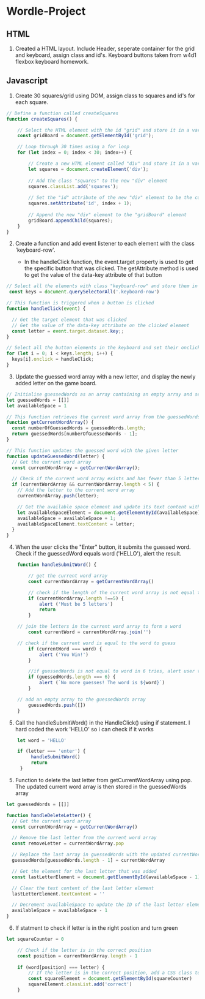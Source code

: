 # Wordle-Project


## HTML

1. Created a HTML layout. Include Header, seperate container for the grid and keyboard, assign class and id's. Keyboard buttons taken from w4d1 flexbox keyboard homework.


## Javascript

1. Create 30 squares/grid using DOM, assign class to squares and id's for each square.
```js
// Define a function called createSquares
function createSquares() {

    // Select the HTML element with the id "grid" and store it in a variable called gridBoard
    const gridBoard = document.getElementById('grid');

    // Loop through 30 times using a for loop
    for (let index = 0; index < 30; index++) {

        // Create a new HTML element called "div" and store it in a variable called squares
        let squares = document.createElement('div');
        
        // Add the class "squares" to the new "div" element
        squares.classList.add('squares');
        
        // Set the "id" attribute of the new "div" element to be the current value of the "index" variable plus 1
        squares.setAttribute('id', index + 1);
        
        // Append the new "div" element to the "gridBoard" element
        gridBoard.appendChild(squares);
    }
}

```
2. Create a function and add event listener to each element with the class 'keyboard-row'.
   
   * In the handleClick function, the event.target property is used to get the specific button that was clicked. The getAttribute method is used to get the value of the data-key attribute of that button
  
```js
// Select all the elements with class "keyboard-row" and store them in the keys variable
 const keys = document.querySelectorAll('.keyboard-row')

// This function is triggered when a button is clicked
function handleClick(event) {

  // Get the target element that was clicked
  // Get the value of the data-key attribute on the clicked element
  const letter = event.target.dataset.key;;
}

// Select all the button elements in the keyboard and set their onclick handler to the handleClick function
for (let i = 0; i < keys.length; i++) {
  keys[i].onclick = handleClick;
}
```

3. Update the guessed word array with a new letter, and display the newly added letter on the game board.

```js
// Initialise guessedWords as an array containing an empty array and set availableSpace to 1
let guessedWords = [[]]
let availableSpace = 1

// This function retrieves the current word array from the guessedWords array
function getCurrentWordArray() {
  const numberOfGuessedWords = guessedWords.length;
  return guessedWords[numberOfGuessedWords - 1];
}

// This function updates the guessed word with the given letter
function updateGuessedWord(letter) {
  // Get the current word array
  const currentWordArray = getCurrentWordArray();

  // Check if the current word array exists and has fewer than 5 letters
  if (currentWordArray && currentWordArray.length < 5) {
    // Add the letter to the current word array
    currentWordArray.push(letter);

    // Get the available space element and update its text content with the letter
    let availableSpaceElement = document.getElementById(availableSpace);
    availableSpace = availableSpace + 1;
    availableSpaceElement.textContent = letter;
  }
}
```

4. When the user clicks the "Enter" button, it submits the guessed word. Check if the guessedWord equals word ('HELLO'), alert the result.
   
```js
    function handleSubmitWord() {

        // get the current word array
        const currentWordArray = getCurrentWordArray()

        // check if the length of the current word array is not equal to 5
        if (currentWordArray.length !==5) {
            alert ('Must be 5 letters')
            return
        }

    // join the letters in the current word array to form a word
        const currentWord = currentWordArray.join('')

    // check if the current word is equal to the word to guess  
        if (currentWord === word) {
            alert ('You Win!')
        }

        //if guessedWords is not equal to word in 6 tries, alert user the correct word
        if (guessedWords.length === 6) {
            alert (`No more guesses! The word is ${word}`)
        }

    // add an empty array to the guessedWords array
        guessedWords.push([])
    }
   ```

5. Call the handleSubmitWord() in the HandleClick() using if statement. I hard coded the work 'HELLO' so i can check if it works

```js
    let word = 'HELLO'

    if (letter === 'enter') {
         handleSubmitWord()
         return
     }
```

5. Function to delete the last letter from getCurrentWordArray using pop. The updated current word array is then stored in the guessedWords array

```js
let guessedWords = [[]]

function handleDeleteLetter() {
  // Get the current word array
  const currentWordArray = getCurrentWordArray()

  // Remove the last letter from the current word array
  const removeLetter = currentWordArray.pop

  // Replace the last array in guessedWords with the updated currentWordArray
  guessedWords[guessedWords.length - 1] = currentWordArray

  // Get the element for the last letter that was added
  const lastLetterElement = document.getElementById(availableSpace - 1)

  // Clear the text content of the last letter element
  lastLetterElement.textContent = ''

  // Decrement availableSpace to update the ID of the last letter element
  availableSpace = availableSpace - 1
}
```

6. If statment to check if letter is in the right postion and turn green

```js
let squareCounter = 0

    // Check if the letter is in the correct position
    const position = currentWordArray.length - 1
                
    if (word[position] === letter) {
        // If the letter is in the correct position, add a CSS class to the square element
        const squareElement = document.getElementById(squareCounter)
        squareElement.classList.add('correct')
    }    
```